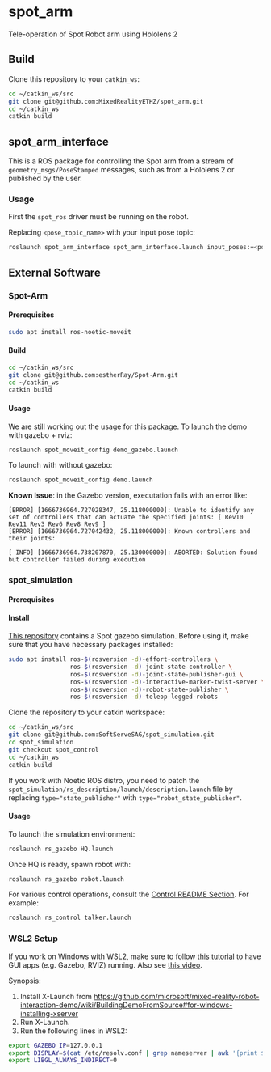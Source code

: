 # spot_arm
Tele-operation of Spot Robot arm using Hololens 2

## Build

Clone this repository to your `catkin_ws`:
```bash
cd ~/catkin_ws/src
git clone git@github.com:MixedRealityETHZ/spot_arm.git
cd ~/catkin_ws
catkin build
```

## spot_arm_interface

This is a ROS package for controlling the Spot arm from a stream of `geometry_msgs/PoseStamped` messages, such as from a Hololens 2 or published by the user.

### Usage

First the `spot_ros` driver must be running on the robot.

Replacing `<pose_topic_name>` with your input pose topic:
```bash
roslaunch spot_arm_interface spot_arm_interface.launch input_poses:=<pose_topic_name>
```

## External Software

### Spot-Arm

#### Prerequisites

```bash
sudo apt install ros-noetic-moveit
```

#### Build

```bash
cd ~/catkin_ws/src
git clone git@github.com:estherRay/Spot-Arm.git
cd ~/catkin_ws
catkin build
```

#### Usage

We are still working out the usage for this package. To launch the demo with gazebo + rviz:
```bash
roslaunch spot_moveit_config demo_gazebo.launch
```

To launch with without gazebo:
```bash
roslaunch spot_moveit_config demo.launch
```

**Known Issue**: in the Gazebo version, executation fails with an error like:
```
[ERROR] [1666736964.727028347, 25.118000000]: Unable to identify any set of controllers that can actuate the specified joints: [ Rev10 Rev11 Rev3 Rev6 Rev8 Rev9 ]
[ERROR] [1666736964.727042432, 25.118000000]: Known controllers and their joints:

[ INFO] [1666736964.738207870, 25.130000000]: ABORTED: Solution found but controller failed during execution
```

### spot_simulation

#### Prerequisites



#### Install

[This repository](https://github.com/SoftServeSAG/spot_simulation/tree/spot_control) contains a Spot gazebo simulation. Before using it, make sure that you have necessary packages installed:
```bash
sudo apt install ros-$(rosversion -d)-effort-controllers \
                 ros-$(rosversion -d)-joint-state-controller \
                 ros-$(rosversion -d)-joint-state-publisher-gui \
                 ros-$(rosversion -d)-interactive-marker-twist-server \
                 ros-$(rosversion -d)-robot-state-publisher \
                 ros-$(rosversion -d)-teleop-legged-robots
```

Clone the repository to your catkin workspace:
```bash
cd ~/catkin_ws/src
git clone git@github.com:SoftServeSAG/spot_simulation.git
cd spot_simulation
git checkout spot_control
cd ~/catkin_ws
catkin build
```

If you work with Noetic ROS distro, you need to patch the `spot_simulation/rs_description/launch/description.launch` file by replacing `type="state_publisher"` with `type="robot_state_publisher"`. 

#### Usage

To launch the simulation environment:
```bash
roslaunch rs_gazebo HQ.launch
```

Once HQ is ready, spawn robot with:
```bash
roslaunch rs_gazebo robot.launch
```

For various control operations, consult the [Control README Section](https://github.com/SoftServeSAG/spot_simulation/tree/spot_control#control). For example:
```bash
roslaunch rs_control talker.launch 
```

### WSL2 Setup

If you work on Windows with WSL2, make sure to follow [this tutorial](https://github.com/microsoft/mixed-reality-robot-interaction-demo/wiki/BuildingDemoFromSource#for-windows-installing-xserver) to have GUI apps (e.g. Gazebo, RVIZ) running. Also see [this video](https://youtu.be/DW7l9LHdK5c).

Synopsis:
1. Install X-Launch from https://github.com/microsoft/mixed-reality-robot-interaction-demo/wiki/BuildingDemoFromSource#for-windows-installing-xserver
2. Run X-Launch.
3. Run the following lines in WSL2:
```bash
export GAZEBO_IP=127.0.0.1
export DISPLAY=$(cat /etc/resolv.conf | grep nameserver | awk '{print $2}'):0 
export LIBGL_ALWAYS_INDIRECT=0
```
